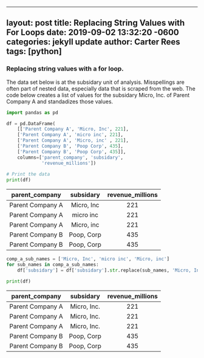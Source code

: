 
---
layout: post
title:  Replacing String Values with For Loops
date:   2019-09-02 13:32:20 -0600
categories: jekyll update
author: Carter Rees
tags: [python]
---

### Replacing string values with a for loop.

The data set below is at the subsidary unit of analysis. Misspellings are often part
of nested data, especially data that is scraped from the web. The code below creates a list of
values for the subsidary Micro, Inc. of Parent Company A and standadizes those values.

```python
import pandas as pd

df = pd.DataFrame(
    [['Parent Company A', 'Micro, Inc', 221], 
    ['Parent Company A', 'micro inc', 221], 
    ['Parent Company A', 'Micro, inc' , 221],
    ['Parent Company B', 'Poop Corp', 435],
    ['Parent Company B', 'Poop Corp', 435]],
    columns=['parent_company', 'subsidary', 
             'revenue_millions'])
  
# Print the data 
print(df)
```
<!-- make sure you put a line break before any table code otherwise it won't render on page -->

parent_company    | subsidary       | revenue_millions   
:------------:    | :-------------: | :------------:
Parent Company A  | Micro, Inc      | 221
Parent Company A  | micro inc       | 221
Parent Company A  | Micro, inc      | 221
Parent Company B  | Poop, Corp      | 435
Parent Company B  | Poop, Corp      | 435

```python
comp_a_sub_names = ['Micro, Inc', 'micro inc', 'Micro, inc']
for sub_names in comp_a_sub_names:
    df['subsidary'] = df['subsidary'].str.replace(sub_names, 'Micro, Inc.')

print(df)
```

parent_company    | subsidary       | revenue_millions   
:------------:    | :-------------: | :------------:
Parent Company A  | Micro, Inc.     | 221
Parent Company A  | Micro, Inc.     | 221
Parent Company A  | Micro, Inc.     | 221
Parent Company B  | Poop, Corp      | 435
Parent Company B  | Poop, Corp      | 435
